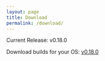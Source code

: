 ```yaml
---
layout: page
title: Download
permalink: /download/
---
```


Current Release: v0.18.0

Download builds for your OS: [v0.18.0](https://github.com/bitflate/bitflate/releases/tag/v0.18.0rc3)